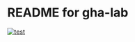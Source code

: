 # README for gha-lab 
[![test](https://github.com/iole-bolognesi/gha-lab/actions/workflows/test.yaml/badge.svg)](https://github.com/iole-bolognesi/gha-lab/actions/workflows/test.yaml/badge.svg) 